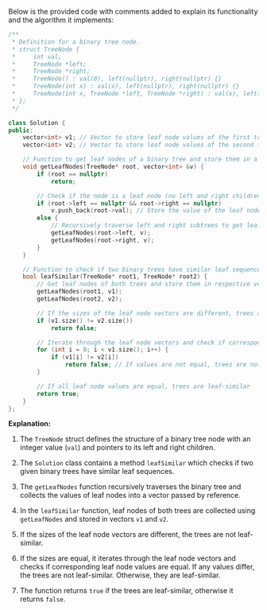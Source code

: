 Below is the provided code with comments added to explain its functionality and the algorithm it implements:

```cpp
/**
 * Definition for a binary tree node.
 * struct TreeNode {
 *     int val;
 *     TreeNode *left;
 *     TreeNode *right;
 *     TreeNode() : val(0), left(nullptr), right(nullptr) {}
 *     TreeNode(int x) : val(x), left(nullptr), right(nullptr) {}
 *     TreeNode(int x, TreeNode *left, TreeNode *right) : val(x), left(left), right(right) {}
 * };
 */

class Solution {
public:
    vector<int> v1; // Vector to store leaf node values of the first tree
    vector<int> v2; // Vector to store leaf node values of the second tree

    // Function to get leaf nodes of a binary tree and store them in a vector
    void getLeafNodes(TreeNode* root, vector<int> &v) {
        if (root == nullptr)
            return;

        // Check if the node is a leaf node (no left and right children)
        if (root->left == nullptr && root->right == nullptr)
            v.push_back(root->val); // Store the value of the leaf node in the vector
        else {
            // Recursively traverse left and right subtrees to get leaf nodes
            getLeafNodes(root->left, v);
            getLeafNodes(root->right, v);
        }
    }

    // Function to check if two binary trees have similar leaf sequences
    bool leafSimilar(TreeNode* root1, TreeNode* root2) {
        // Get leaf nodes of both trees and store them in respective vectors
        getLeafNodes(root1, v1);
        getLeafNodes(root2, v2);

        // If the sizes of the leaf node vectors are different, trees are not leaf-similar
        if (v1.size() != v2.size())
            return false;

        // Iterate through the leaf node vectors and check if corresponding values are equal
        for (int i = 0; i < v1.size(); i++) {
            if (v1[i] != v2[i])
                return false; // If values are not equal, trees are not leaf-similar
        }

        // If all leaf node values are equal, trees are leaf-similar
        return true;
    }
};
```

**Explanation:**

1. The `TreeNode` struct defines the structure of a binary tree node with an integer value (`val`) and pointers to its left and right children.

2. The `Solution` class contains a method `leafSimilar` which checks if two given binary trees have similar leaf sequences.

3. The `getLeafNodes` function recursively traverses the binary tree and collects the values of leaf nodes into a vector passed by reference.

4. In the `leafSimilar` function, leaf nodes of both trees are collected using `getLeafNodes` and stored in vectors `v1` and `v2`.

5. If the sizes of the leaf node vectors are different, the trees are not leaf-similar.

6. If the sizes are equal, it iterates through the leaf node vectors and checks if corresponding leaf node values are equal. If any values differ, the trees are not leaf-similar. Otherwise, they are leaf-similar.

7. The function returns `true` if the trees are leaf-similar, otherwise it returns `false`.